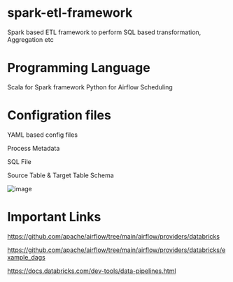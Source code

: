 # spark-etl-framework
Spark based ETL framework to perform SQL based transformation, Aggregation etc


# Programming Language
   Scala for Spark framework
   Python for Airflow Scheduling
   
   
# Configration files   
   YAML based config files

Process Metadata

SQL File

Source Table & Target Table Schema

![image](https://user-images.githubusercontent.com/67587007/163010704-e8993fd0-f22c-4488-8f7d-ea58fb5dacc0.png)



# Important Links

https://github.com/apache/airflow/tree/main/airflow/providers/databricks

https://github.com/apache/airflow/tree/main/airflow/providers/databricks/example_dags

https://docs.databricks.com/dev-tools/data-pipelines.html
